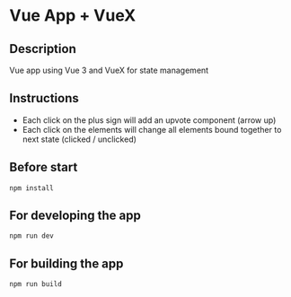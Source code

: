 # Vue App + VueX
## Description
Vue app using Vue 3 and VueX for state management

## Instructions
- Each click on the plus sign will add an upvote component (arrow up)
- Each click on the elements will change all elements bound together to next state (clicked / unclicked)

## Before start
```
npm install
```

## For developing the app
```
npm run dev
```

## For building the app
```
npm run build
```